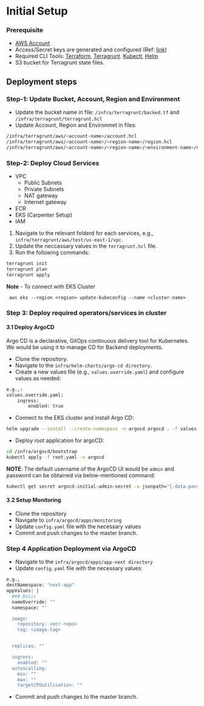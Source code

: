 # Initial Setup

### Prerequisite
- [AWS Account](https://aws.amazon.com/resources/create-account/)
- Access/Secret keys are generated and configured (Ref: [link](https://docs.aws.amazon.com/IAM/latest/UserGuide/id_credentials_access-keys.html))
- Required CLI Tools: [Terraform](https://learn.hashicorp.com/tutorials/terraform/install-cli), [Terragrunt](https://terragrunt.gruntwork.io/docs/getting-started/install/). [Kubectl](https://kubernetes.io/docs/tasks/tools/), [Helm](https://helm.sh/docs/intro/install/)
- S3 bucket for Terragrunt state files.



## Deployment steps

### Step-1: Update Bucket, Account, Region and Environment

- Update the bucket name in file: `/infra/terragrunt/backed.tf` and `/infra/terragrunt/terragrunt.hcl`
- Update Account, Region and Environmet in files:

```bash
/infra/terragrunt/aws/<account-name>/account.hcl
/infra/terragrunt/aws/<account-name>/<region-name>/region.hcl
/infra/terragrunt/aws/<account-name>/<region-name>/<environment-name>/environment.hcl

```

### Step-2: Deploy Cloud Services

- VPC
  - Public Subnets
  - Private Subnets
  - NAT gateway
  - Internet gateway
- ECR
- EKS (Carpenter Setup)
- IAM


1. Navigate to the relevant folderd for each services, e.g., `infra/terragrunt/aws/test/us-east-1/vpc`.
2. Update the neccassary values in the `terragrunt.hcl` file.
3. Run the following commands:

```bash
terragrunt init
terragrunt plan
terragrunt apply
```

**Note** - To connect with EKS Cluster

``` aws eks --region <region> update-kubeconfig --name <cluster-name>```

### Step 3: Deploy required operators/services in cluster

#### 3.1 Deploy ArgoCD

Argo CD is a declarative, GitOps continuous delivery tool for Kubernetes. We would be using it to manage CD for Backend deployments.


- Clone the repository.
- Navigate to the `infra/helm-charts/argo-cd directory`.
- Create a new values file (e.g., `values.override.yaml`) and configure values as needed:
```bash
e.g.,:
values.override.yaml:
    ingress:
        enabled: true

```
- Connect to the EKS cluster and install Argo CD:

```bash
helm upgrade --install --create-namespace -n argocd argocd . -f values.yaml -f values.override.yaml 
```
- Deploy root application for argoCD: 
```bash 
cd /infra/argocd/bootstrap
kubectl apply -f root.yaml -n argocd 
```
**NOTE**: The default username of the ArgoCD UI would be `admin` and password can be obtained via below-mentioned command:

```bash
kubectl get secret argocd-initial-admin-secret -o jsonpath="{.data.password}" | base64 -d
```

#### 3.2 Setup Monitoring

- Clone the repository
- Navigate to `infra/argocd/apps/monitoring`
- Update  `config.yaml` file with the necessary values
- Commit and push changes to the master branch. 

### Step 4 Application Deployment via ArgoCD

- Navigate to the `infra/argocd/apps/app-next directory`
-  Update  `config.yaml` file with the necessary values:

```bash
e.g.,
destNamespace: "next-app"
appValues: |
  ### Basic
  nameOverride: "" 
  namespace: "'

  image:
    repository: <ecr-repo>
    tag: <image-tag>


  replicas: ""

  ingress:
    enabled: ""
  autoscalling:
    min: ""
    max: ""
    targetCPUutilisation: ""

```
- Commit and push changes to the master branch.
